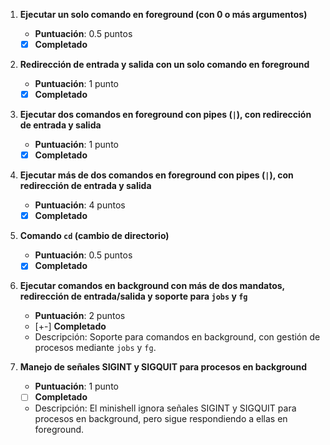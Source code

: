 1. **Ejecutar un solo comando en foreground (con 0 o más argumentos)**  
   - **Puntuación**: 0.5 puntos  
   - [X] **Completado**  

2. **Redirección de entrada y salida con un solo comando en foreground**  
   - **Puntuación**: 1 punto  
   - [X] **Completado**  

3. **Ejecutar dos comandos en foreground con pipes (`|`), con redirección de entrada y salida**  
   - **Puntuación**: 1 punto  
   - [X] **Completado**  

4. **Ejecutar más de dos comandos en foreground con pipes (`|`), con redirección de entrada y salida**  
   - **Puntuación**: 4 puntos  
   - [X] **Completado**  

5. **Comando `cd` (cambio de directorio)**  
   - **Puntuación**: 0.5 puntos  
   - [X] **Completado**  

6. **Ejecutar comandos en background con más de dos mandatos, redirección de entrada/salida y soporte para `jobs` y `fg`**  
   - **Puntuación**: 2 puntos  
   - [+-] **Completado**  
   - Descripción: Soporte para comandos en background, con gestión de procesos mediante `jobs` y `fg`.

7. **Manejo de señales SIGINT y SIGQUIT para procesos en background**  
   - **Puntuación**: 1 punto  
   - [ ] **Completado**  
   - Descripción: El minishell ignora señales SIGINT y SIGQUIT para procesos en background, pero sigue respondiendo a ellas en foreground.
